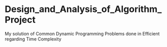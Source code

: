 # Design_and_Analysis_of_Algorithm_Project
My solution of Common Dynamic Programming Problems done in Efficient regarding Time Complexity
